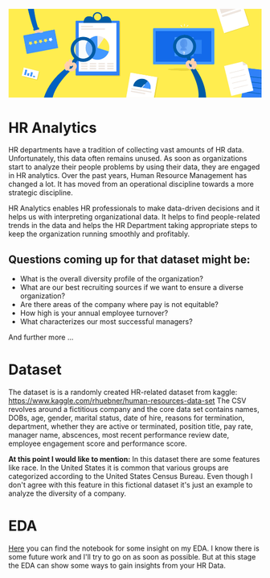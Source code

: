 ![](https://github.com/Ela-Bo/HR_Dataset_Exploratory_Data_Analysis/blob/main/ImageHeader.png)

# HR Analytics

HR departments have a tradition of collecting vast amounts of HR data. Unfortunately, this data often remains unused. As soon as organizations start to analyze their people problems by using their data, they are engaged in HR analytics. Over the past years, Human Resource Management has changed a lot. It has moved from an operational discipline towards a more strategic discipline.

HR Analytics enables HR professionals to make data-driven decisions and it helps us with interpreting organizational data. It helps to find people-related trends in the data and helps the HR Department taking appropriate steps to keep the organization running smoothly and profitably.

## Questions coming up for that dataset might be:

* What is the overall diversity profile of the organization?
* What are our best recruiting sources if we want to ensure a diverse organization?
* Are there areas of the company where pay is not equitable?
* How high is your annual employee turnover?
* What characterizes our most successful managers?

And further more ...

# Dataset

The dataset is is a randomly created HR-related dataset from kaggle: https://www.kaggle.com/rhuebner/human-resources-data-set The CSV revolves around a fictitious company and the core data set contains names, DOBs, age, gender, marital status, date of hire, reasons for termination, department, whether they are active or terminated, position title, pay rate, manager name, abscences, most recent performance review date, employee engagement score and performance score.

**At this point I would like to mention:** In this dataset there are some features like race. In the United States it is common that various groups are categorized according to the United States Census Bureau. Even though I don't agree with this feature in this fictional dataset it's just an example to analyze the diversity of a company. 

# EDA 

[Here](https://github.com/Ela-Bo/HR_Dataset_Exploratory_Data_Analysis/blob/main/HR_Dataset.ipynb) you can find the notebook for some insight on my EDA. I know there is some future work and I'll try to go on as soon as possible. But at this stage the EDA can show some ways to gain insights from your HR Data.
